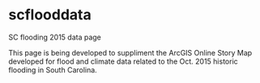 # scflooddata
SC flooding 2015 data page

This page is being developed to suppliment the ArcGIS Online Story Map developed for flood and climate data
related to the Oct. 2015 historic flooding in South Carolina.
